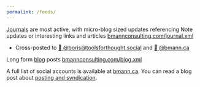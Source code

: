 ```yaml
---
permalink: /feeds/
---
```


<a href="{{ '/journal/' | relative_link }}" class="internal-link">Journals</a> are most active, with micro-blog sized updates referencing Note updates or interesting links and articles <a href="{{ '/journal.xml' | relative_link }}" class="internal-link">bmannconsulting.com/journal.xml</a>
* Cross-posted to <a href="https://toolsforthought.social/@boris" title="🐘 Mastodon account">🐘 @boris@toolsforthought.social</a> and <a href="https://bsky.bmann.ca" title="🦋 Bluesky account">🦋 @bmann.ca</a>

Long form <a href="{{ '/blog/' | relative_link }}" class="internal-link">blog</a> posts <a href="{{ '/blog.xml' | relative_link }}" class="internal-link">bmannconsulting.com/blog.xml</a>

A full list of social accounts is available at <a href="https://bmann.ca">bmann.ca</a>. You can read a blog post about <a class="internal-link" href="../blog/2024/01/06/mostly-posse/">posting and syndication</a>.